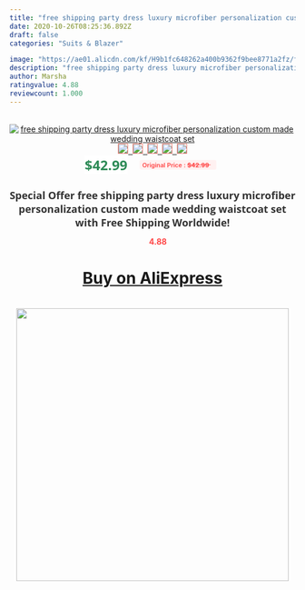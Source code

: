 ```yaml
---
title: "free shipping party dress luxury microfiber personalization custom made wedding waistcoat set"
date: 2020-10-26T08:25:36.892Z
draft: false
categories: "Suits & Blazer"

image: "https://ae01.alicdn.com/kf/H9b1fc648262a400b9362f9bee8771a2fz/free-shipping-party-dress-luxury-microfiber-personalization-custom-made-wedding-waistcoat-set.jpg"
description: "free shipping party dress luxury microfiber personalization custom made wedding waistcoat set"
author: Marsha
ratingvalue: 4.88
reviewcount: 1.000
---
```

<br>
<div style="text-align: center;">
<a href="https://s.click.aliexpress.com/e/_A2RGu9" target="_blank" rel="nofollow noopener noreferrer"><img alt="free shipping party dress luxury microfiber personalization custom made wedding waistcoat set" class="magnifier-image" src="https://ae01.alicdn.com/kf/H9b1fc648262a400b9362f9bee8771a2fz/free-shipping-party-dress-luxury-microfiber-personalization-custom-made-wedding-waistcoat-set.jpg_640x640.jpg">
<br>
<img style="border:1px solid salmon" src="https://ae01.alicdn.com/kf/H9b1fc648262a400b9362f9bee8771a2fz/free-shipping-party-dress-luxury-microfiber-personalization-custom-made-wedding-waistcoat-set.jpg_120x120.jpg">&nbsp;&nbsp;<img style="border:1px solid salmon" src="_120x120.jpg">&nbsp;&nbsp;<img style="border:1px solid salmon" src="_120x120.jpg">&nbsp;&nbsp;<img style="border:1px solid salmon" src="_120x120.jpg">&nbsp;&nbsp;<img style="border:1px solid salmon" src="_120x120.jpg"></a></div><br0>
<div style="text-align: center;"><span style="background-color: white; border: 0px; box-sizing: border-box; color: seagreen; display: inline-block; font-family: &quot;open sans&quot; , &quot;arial&quot; , &quot;helvetica&quot; , sans-serif , &quot;heiti&quot;; font-size: 24px; font-stretch: inherit; font-weight: 700; line-height: inherit; margin: 0px 10px 0px 0px; padding: 0px; vertical-align: middle;">$42.99 </span>
<span style="background: rgb(255 , 241 , 241); border-radius: 3px; border: 0px; box-sizing: border-box; color: #ff4747; display: inline-block; font-family: inherit; font-size: 12px; font-stretch: inherit; font-style: inherit; font-variant: inherit; font-weight: 600; line-height: inherit; margin: 0px; padding: 2px 5px; transform: scale(0.9); vertical-align: middle;">Original Price : <b style="text-decoration: line-through;">$42.99 </b> &nbsp;&nbsp;</span></div>
<h1 style="color: #333333; display: inline-block; font-family: &quot;open sans&quot; , &quot;arial&quot; , &quot;helvetica&quot; , sans-serif , &quot;heiti&quot;; font-size: 18px; font-stretch: inherit; font-weight: 700; text-align: center;">Special Offer free shipping party dress luxury microfiber personalization custom made wedding waistcoat set with Free Shipping Worldwide!</h1>
<div style="color: #ff4747; text-align: center;">
<img src="https://4.bp.blogspot.com/-M0ZcTcb-5uY/XleCXlxnR4I/AAAAAAAAAEc/OrjgMkXV1oMQFaCRZj5HQwOCBcu3w1FegCPcBGAYYCw/s1600/star.png" style="height: 15px;">&nbsp;<b>4.88</b></div>
<div class="button_cont" align="center"><a class="buynow_a" href="https://s.click.aliexpress.com/e/_A2RGu9" target="_blank" rel="nofollow noopener noreferrer"><H1>Buy on AliExpress</H1></a></div><br>
<div class="separator" style="clear: both; text-align: center;">
<img src="https://lh3.googleusercontent.com/-pTy5HemUv9M/XlePHvY0dAI/AAAAAAAAAE4/0nX5iRUoIWY8eMW9Dpxeirr157OZliDIgCLcBGAsYHQ/s1600/badge.gif" width="480">
</div>
